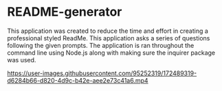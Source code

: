 # README-generator

This application was created to reduce the time and effort in creating a professional styled ReadMe. This application asks a series of questions following the given prompts. The application is ran throughout the command line using Node.js along with making sure the inquirer package was used.



https://user-images.githubusercontent.com/95252319/172489319-d6284b66-d820-4d9c-b42e-aee2e73c41a6.mp4

